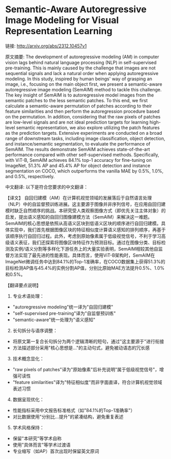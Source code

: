 # Semantic-Aware Autoregressive Image Modeling for Visual Representation Learning

链接: http://arxiv.org/abs/2312.10457v1

原文摘要:
The development of autoregressive modeling (AM) in computer vision lags
behind natural language processing (NLP) in self-supervised pre-training. This
is mainly caused by the challenge that images are not sequential signals and
lack a natural order when applying autoregressive modeling. In this study,
inspired by human beings' way of grasping an image, i.e., focusing on the main
object first, we present a semantic-aware autoregressive image modeling
(SemAIM) method to tackle this challenge. The key insight of SemAIM is to
autoregressive model images from the semantic patches to the less semantic
patches. To this end, we first calculate a semantic-aware permutation of
patches according to their feature similarities and then perform the
autoregression procedure based on the permutation. In addition, considering
that the raw pixels of patches are low-level signals and are not ideal
prediction targets for learning high-level semantic representation, we also
explore utilizing the patch features as the prediction targets. Extensive
experiments are conducted on a broad range of downstream tasks, including image
classification, object detection, and instance/semantic segmentation, to
evaluate the performance of SemAIM. The results demonstrate SemAIM achieves
state-of-the-art performance compared with other self-supervised methods.
Specifically, with ViT-B, SemAIM achieves 84.1% top-1 accuracy for fine-tuning
on ImageNet, 51.3% AP and 45.4% AP for object detection and instance
segmentation on COCO, which outperforms the vanilla MAE by 0.5%, 1.0%, and
0.5%, respectively.

中文翻译:
以下是符合您要求的中文翻译：

【译文】
自回归建模（AM）在计算机视觉领域的发展落后于自然语言处理（NLP）中的自监督预训练进展。这主要源于图像并非序列信号，在应用自回归建模时缺乏自然顺序的挑战。本研究受人类观察图像方式（即优先关注主体对象）的启发，提出语义感知的自回归图像建模方法（SemAIM）来解决这一难题。SemAIM的核心思想是依照从高语义区块到低语义区块的顺序进行自回归建模。具体实现中，我们首先根据图像区块的特征相似度计算语义感知的排列顺序，再基于该顺序执行自回归过程。此外，考虑到原始像素属于低级视觉信号，不利于学习高级语义表征，我们还探索将图像区块特征作为预测目标。通过在图像分类、目标检测及实例/语义分割等多样化下游任务上的大量实验表明，SemAIM相较其他自监督方法实现了最先进的性能表现。具体而言，使用ViT-B架构时，SemAIM在ImageNet微调任务中达到84.1%的Top-1准确率，在COCO数据集上获得51.3%的目标检测AP值与45.4%的实例分割AP值，分别比原始MAE方法提升0.5%、1.0%和0.5%。

【翻译要点说明】
1. 专业术语处理：
- "autoregressive modeling"统一译为"自回归建模"
- "self-supervised pre-training"译为"自监督预训练"
- "semantic-aware"统一处理为"语义感知"

2. 长句拆分与语序调整：
- 将原文第一复合长句拆分为两个逻辑清晰的短句，通过"这主要源于"进行衔接
- 方法描述部分采用"核心思想是..."的主动句式，避免被动语态的冗长感

3. 技术概念显化：
- "raw pixels of patches"译为"原始像素"后补充说明"属于低级视觉信号"，增强可读性
- "feature similarities"译为"特征相似度"而非字面直译，符合计算机视觉领域表述习惯

4. 数据呈现优化：
- 性能指标采用中文报告标准格式（如"84.1%的Top-1准确率"）
- 对比数据使用"分别比...提升"的紧凑结构，避免重复表述

5. 学术风格保持：
- 保留"本研究"等学术自称
- 使用"具体而言"等学术过渡语
- 专业缩写（如AP）首次出现时保留英文原词
